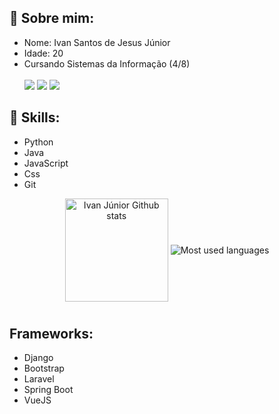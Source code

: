 ## :bust_in_silhouette: Sobre mim:
* Nome: Ivan Santos de Jesus Júnior
* Idade: 20 
* Cursando Sistemas da Informação (4/8) <br><br>
  <a href="https://www.instagram.com/ecbnavi/" target="_blank"><img src="https://img.shields.io/badge/-Instagram-%23E4405F?style=for-the-badge&logo=instagram&logoColor=white" target="_blank"></a>
  <a href = "mailto:ivan.junior2706@gmail.com"><img src="https://img.shields.io/badge/-Gmail-%23333?style=for-the-badge&logo=gmail&logoColor=white" target="_blank"></a>
  <a href="https://www.linkedin.com/in/ivansjjunior/" target="_blank"><img src="https://img.shields.io/badge/-LinkedIn-%230077B5?style=for-the-badge&logo=linkedin&logoColor=white" target="_blank"></a> 
  
## :crystal_ball: Skills:
* Python
* Java
* JavaScript
* Css
* Git

<p align="center">
  <img align="center"
      alt="Ivan Júnior Github stats"
      style="margin-bottom: 10px;"
      height="165" src="https://github-readme-stats.vercel.app/api?username=ivansjr&theme=ayu-mirage&show_icons=true&count_private=true" />
  <img
    align="center"
    alt="Most used languages"
    style="margin-bottom: 10px;"
    src=""
  />
</p>

## Frameworks:
* Django
* Bootstrap
* Laravel
* Spring Boot
* VueJS

